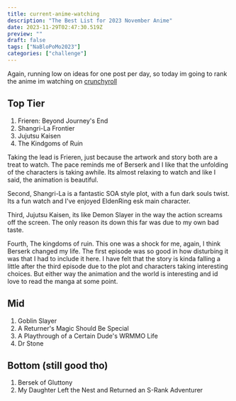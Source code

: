 ```yaml
---
title: current-anime-watching
description: "The Best List for 2023 November Anime"
date: 2023-11-29T02:47:30.519Z
preview: ""
draft: false
tags: ["NaBloPoMo2023"]
categories: ["challenge"]
---
```


Again, running low on ideas for one post per day, so today im going to rank the anime im watching on [crunchyroll](https://crunchyroll.com)

## Top Tier
1. Frieren: Beyond Journey's End 
1. Shangri-La Frontier
1. Jujutsu Kaisen
1. The Kindgoms of Ruin

Taking the lead is Frieren, just because the artwork and story both are a treat to watch. The pace reminds me of Berserk and I like that the unfolding of the characters is taking awhile. Its almost relaxing to watch and like I said, the animation is beautiful.

Second, Shangri-La is a fantastic SOA style plot, with a fun dark souls twist. Its a fun watch and I've enjoyed EldenRing esk main character.

Third, Jujutsu Kaisen, its like Demon Slayer in the way the action screams off the screen. The only reason its down this far was due to my own bad taste. 

Fourth, The kingdoms of ruin. This one was a shock for me, again, I think Berserk changed my life. The first episode was so good in how disturbing it was that I had to include it here. I have felt that the story is kinda falling a little after the third episode due to the plot and characters taking interesting choices. But either way the animation and the world is interesting and id love to read the manga at some point.

## Mid

1. Goblin Slayer
1. A Returner's Magic Should Be Special
1. A Playthrough of a Certain Dude's WRMMO Life
1. Dr Stone


## Bottom (still good tho)
1. Bersek of Gluttony
1. My Daughter Left the Nest and Returned an S-Rank Adventurer

